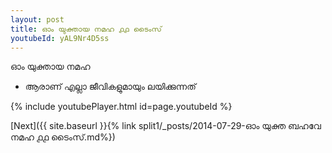 ```yaml
---
layout: post
title: ഓം യുക്തായ നമഹ ൧൧ ടൈംസ്
youtubeId: yAL9Nr4D5ss
---
```

 
 
 ഓം യുക്തായ നമഹ 
 
 -  ആരാണ് എല്ലാ ജീവികളുമായും ലയിക്കുന്നത് 
 
  
 
  
 
 
 
 
 
 


{% include youtubePlayer.html id=page.youtubeId %}
 
[Next]({{ site.baseurl }}{% link  split1/_posts/2014-07-29-ഓം യുക്ത ബഹവേ നമഹ ൧൧ ടൈംസ്.md%})
 
